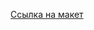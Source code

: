[Ссылка на макет](https://www.figma.com/design/YzTDRV7OaSoeCUBNYaoCZV/FutureTech?node-id=18-214&p=f&t=7tAHCUf7CwRZ8ER4-0)